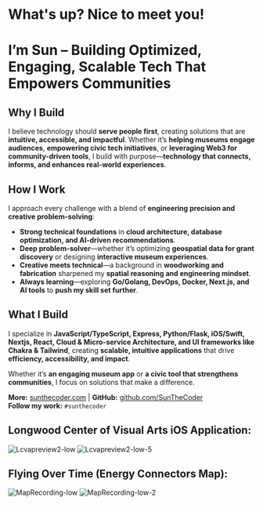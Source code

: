 # What's up? Nice to meet you!

# I’m Sun – Building Optimized, Engaging, Scalable Tech That Empowers Communities  

## **Why I Build**  
I believe technology should **serve people first**, creating solutions that are **intuitive, accessible, and impactful**. Whether it’s **helping museums engage audiences**, **empowering civic tech initiatives**, or **leveraging Web3 for community-driven tools**, I build with purpose—**technology that connects, informs, and enhances real-world experiences**.  

## **How I Work**  
I approach every challenge with a blend of **engineering precision and creative problem-solving**:  
- **Strong technical foundations** in **cloud architecture, database optimization, and AI-driven recommendations**.  
- **Deep problem-solver**—whether it’s optimizing **geospatial data for grant discovery** or designing **interactive museum experiences**.  
- **Creative meets technical**—a background in **woodworking and fabrication** sharpened my **spatial reasoning and engineering mindset**.  
- **Always learning**—exploring **Go/Golang, DevOps, Docker, Next.js, and AI tools** to **push my skill set further**.  

## **What I Build**  
I specialize in **JavaScript/TypeScript, Express, Python/Flask, iOS/Swift, Nextjs, React, Cloud & Micro-service Architecture, and UI frameworks like Chakra & Tailwind**, creating **scalable, intuitive applications** that drive **efficiency, accessibility, and impact**.  

Whether it’s **an engaging museum app** or **a civic tool that strengthens communities**, I focus on solutions that make a difference.  

**More:** [sunthecoder.com](https://sunthecoder.com) | **GitHub:** [github.com/SunTheCoder](https://github.com/SunTheCoder)  
**Follow my work:** `#sunthecoder`  


## Longwood Center of Visual Arts iOS Application:

![Lcvapreview2-low](https://github.com/user-attachments/assets/96861c07-ed46-4997-bc77-fe995b0b1707) ![Lcvapreview2-low-5](https://github.com/user-attachments/assets/b2d045b0-e3ca-41b1-a662-7c0cff78331c) 

## Flying Over Time (Energy Connectors Map):

![MapRecording-low](https://github.com/user-attachments/assets/6fbeaa82-042d-48e3-9a87-44306dd2e8b4) ![MapRecording-low-2](https://github.com/user-attachments/assets/746bdd45-8841-4c2b-998c-7d6f8e1cfe8d)









<!--
**SunTheCoder/SunTheCoder** is a ✨ _special_ ✨ repository because its `README.md` (this file) appears on your GitHub profile.

Here are some ideas to get you started:

- 🔭 I’m currently working on ...
- 🌱 I’m currently learning ...
- 👯 I’m looking to collaborate on ...
- 🤔 I’m looking for help with ...
- 💬 Ask me about ...
- 📫 How to reach me: ...
- 😄 Pronouns: ...
- ⚡ Fun fact: ...
-->
